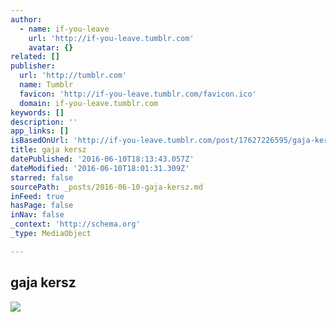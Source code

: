 ```yaml
---
author:
  - name: if-you-leave
    url: 'http://if-you-leave.tumblr.com'
    avatar: {}
related: []
publisher:
  url: 'http://tumblr.com'
  name: Tumblr
  favicon: 'http://if-you-leave.tumblr.com/favicon.ico'
  domain: if-you-leave.tumblr.com
keywords: []
description: ''
app_links: []
isBasedOnUrl: 'http://if-you-leave.tumblr.com/post/17627226595/gaja-kersz'
title: gaja kersz
datePublished: '2016-06-10T18:13:43.057Z'
dateModified: '2016-06-10T18:01:31.309Z'
starred: false
sourcePath: _posts/2016-06-10-gaja-kersz.md
inFeed: true
hasPage: false
inNav: false
_context: 'http://schema.org'
_type: MediaObject

---
```

<article style=""><h1>gaja kersz</h1><img src="http://66.media.tumblr.com/tumblr_lzepdvtKXH1qawpa6o1_500.jpg" /></article>